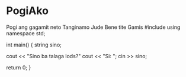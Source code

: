 # PogiAko
Pogi ang gagamit neto
Tanginamo Jude Bene tite Gamis
#include <iostream>
using namespace std;

int main()
{
string sino;

cout << "Sino ba talaga lods?"
cout << "Si: ";
cin >> sino;

return 0;
}
